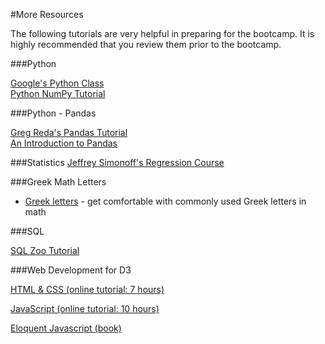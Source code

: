 #More Resources

The following tutorials are very helpful in preparing for the bootcamp. It is highly recommended that you review them prior to the bootcamp. 

###Python

[Google&#39;s Python Class](https://developers.google.com/edu/python/)   
[Python NumPy Tutorial](http://cs231n.github.io/python-numpy-tutorial/)

###Python - Pandas

[Greg Reda&#39;s Pandas Tutorial](http://www.gregreda.com/2013/10/26/using-pandas-on-the-movielens-dataset/)  
[An Introduction to Pandas](http://synesthesiam.com/posts/an-introduction-to-pandas.html)

###Statistics
[Jeffrey Simonoff's Regression Course](http://people.stern.nyu.edu/jsimonof/classes/2301/pdf/)

###Greek Math Letters

* [Greek letters](http://www.mathwords.com/g/greek_alphabet.htm) - get comfortable with commonly used Greek letters in math

###SQL

[SQL Zoo Tutorial](http://sqlzoo.net/wiki/SQL_Tutorial)


###Web Development for D3

[HTML & CSS (online tutorial: 7 hours)](https://www.codecademy.com/tracks/web/)

[JavaScript (online tutorial: 10 hours)](http://www.codecademy.com/tracks/javascript/)

[Eloquent Javascript (book)](http://eloquentjavascript.net/)
